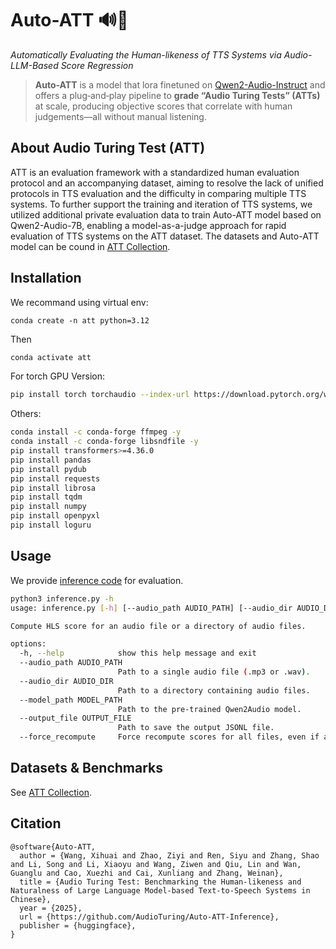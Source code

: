 # Auto-ATT 🔊🤖 
*Automatically Evaluating the Human-likeness of TTS Systems via Audio-LLM-Based Score Regression*


> **Auto-ATT** is a model that lora finetuned on [Qwen2-Audio-Instruct](https://huggingface.co/Qwen/Qwen2-Audio-7B-Instruct) and offers a plug‑and‑play pipeline to **grade “Audio Turing Tests” (ATTs)** at scale, producing objective scores that correlate with human judgements––all without manual listening.


## About Audio Turing Test (ATT)

ATT is an evaluation framework with a standardized human evaluation protocol and an accompanying dataset, aiming to resolve the lack of unified protocols in TTS evaluation and the difficulty in comparing multiple TTS systems. To further support the training and iteration of TTS systems, we utilized additional private evaluation data to train Auto-ATT model based on Qwen2-Audio-7B, enabling a model-as-a-judge approach for rapid evaluation of TTS systems on the ATT dataset. The datasets and Auto-ATT model can be cound in [ATT Collection](https://huggingface.co/collections/AudioTuring/audio-turing-test-6826e24d2197bf91fae6d7f5).


## Installation

We recommand using virtual env:
```
conda create -n att python=3.12
```
Then
```bash
conda activate att
```

For torch GPU Version:
```bash
pip install torch torchaudio --index-url https://download.pytorch.org/whl/cu118  
```
Others:
```bash
conda install -c conda-forge ffmpeg -y
conda install -c conda-forge libsndfile -y
pip install transformers>=4.36.0  
pip install pandas
pip install pydub  
pip install requests
pip install librosa  
pip install tqdm
pip install numpy
pip install openpyxl
pip install loguru
```

## Usage

We provide [inference code](https://github.com/AudioTuring/Auto-ATT-Inference/blob/main/inference.py) for evaluation.

```bash
python3 inference.py -h
usage: inference.py [-h] [--audio_path AUDIO_PATH] [--audio_dir AUDIO_DIR] --model_path MODEL_PATH [--output_file OUTPUT_FILE] [--force_recompute]

Compute HLS score for an audio file or a directory of audio files.

options:
  -h, --help            show this help message and exit
  --audio_path AUDIO_PATH
                        Path to a single audio file (.mp3 or .wav).
  --audio_dir AUDIO_DIR
                        Path to a directory containing audio files.
  --model_path MODEL_PATH
                        Path to the pre-trained Qwen2Audio model.
  --output_file OUTPUT_FILE
                        Path to save the output JSONL file.
  --force_recompute     Force recompute scores for all files, even if already processed.
```


## Datasets & Benchmarks
See [ATT Collection](https://huggingface.co/collections/AudioTuring/audio-turing-test-6826e24d2197bf91fae6d7f5).



## Citation

```
@software{Auto-ATT,
  author = {Wang, Xihuai and Zhao, Ziyi and Ren, Siyu and Zhang, Shao and Li, Song and Li, Xiaoyu and Wang, Ziwen and Qiu, Lin and Wan, Guanglu and Cao, Xuezhi and Cai, Xunliang and Zhang, Weinan},
  title = {Audio Turing Test: Benchmarking the Human-likeness and Naturalness of Large Language Model-based Text-to-Speech Systems in Chinese},
  year = {2025},
  url = {https://github.com/AudioTuring/Auto-ATT-Inference},
  publisher = {huggingface},
}
```
